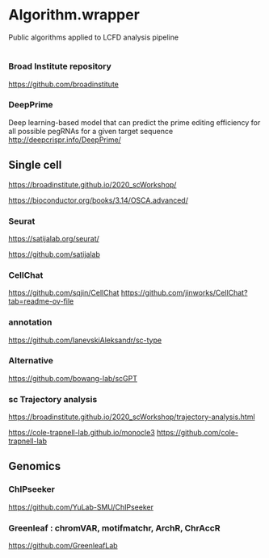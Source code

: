 # Algorithm.wrapper

Public algorithms applied to LCFD analysis pipeline

#
### Broad Institute repository
https://github.com/broadinstitute

### DeepPrime
Deep learning-based model that can predict the prime editing efficiency for all possible pegRNAs for a given target sequence
http://deepcrispr.info/DeepPrime/

## Single cell

https://broadinstitute.github.io/2020_scWorkshop/

https://bioconductor.org/books/3.14/OSCA.advanced/


### Seurat
https://satijalab.org/seurat/

https://github.com/satijalab

### CellChat
https://github.com/sqjin/CellChat
https://github.com/jinworks/CellChat?tab=readme-ov-file

### annotation
https://github.com/IanevskiAleksandr/sc-type

### Alternative
https://github.com/bowang-lab/scGPT

### sc Trajectory analysis

https://broadinstitute.github.io/2020_scWorkshop/trajectory-analysis.html

https://cole-trapnell-lab.github.io/monocle3
https://github.com/cole-trapnell-lab

## Genomics

### ChIPseeker
https://github.com/YuLab-SMU/ChIPseeker

### Greenleaf : chromVAR, motifmatchr, ArchR, ChrAccR
https://github.com/GreenleafLab




